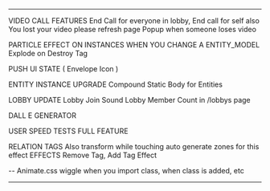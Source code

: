 
---

VIDEO CALL FEATURES
  End Call for everyone in lobby, End call for self also
  You lost your video please refresh page 
  Popup when someone loses video 

PARTICLE EFFECT ON INSTANCES WHEN YOU CHANGE A ENTITY_MODEL
  Explode on Destroy Tag

PUSH UI STATE ( Envelope Icon )

ENTITY INSTANCE UPGRADE
  Compound Static Body for Entities

LOBBY UPDATE
  Lobby Join Sound
  Lobby Member Count in /lobbys page

DALL E GENERATOR

USER SPEED TESTS FULL FEATURE

RELATION TAGS
  Also transform while touching 
    auto generate zones for this effect
  EFFECTS 
    Remove Tag, Add Tag Effect

--
Animate.css wiggle when you import class, when class is added, etc

---